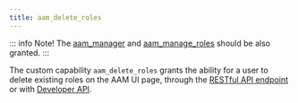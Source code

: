 ```yaml
---
title: aam_delete_roles
---
```


::: info Note!
The [aam_manager](/plugin/advanced-access-manager/capability/aam_manager) and [aam_manage_roles](/plugin/advanced-access-manager/capability/aam_manage_roles) should be also granted.
:::

The custom capability `aam_delete_roles` grants the ability for a user to delete existing roles on the AAM UI page, through the [RESTful API endpoint](/advanced/restful/reference/roles) or with [Developer API](/advanced/api).